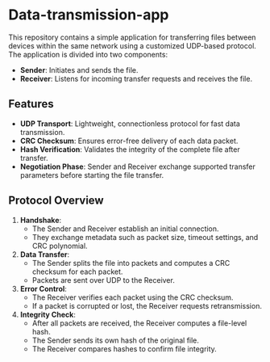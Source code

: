 ﻿# Data-transmission-app

This repository contains a simple application for transferring files between devices within the same network using a customized UDP-based protocol. The application is divided into two components:

- **Sender**: Initiates and sends the file.
- **Receiver**: Listens for incoming transfer requests and receives the file.

## Features

- **UDP Transport**: Lightweight, connectionless protocol for fast data transmission.
- **CRC Checksum**: Ensures error-free delivery of each data packet.
- **Hash Verification**: Validates the integrity of the complete file after transfer.
- **Negotiation Phase**: Sender and Receiver exchange supported transfer parameters before starting the file transfer.

## Protocol Overview

1. **Handshake**:  
   - The Sender and Receiver establish an initial connection.  
   - They exchange metadata such as packet size, timeout settings, and CRC polynomial.
2. **Data Transfer**:  
   - The Sender splits the file into packets and computes a CRC checksum for each packet.  
   - Packets are sent over UDP to the Receiver.
3. **Error Control**:  
   - The Receiver verifies each packet using the CRC checksum.  
   - If a packet is corrupted or lost, the Receiver requests retransmission.
4. **Integrity Check**:  
   - After all packets are received, the Receiver computes a file-level hash.  
   - The Sender sends its own hash of the original file.  
   - The Receiver compares hashes to confirm file integrity.
